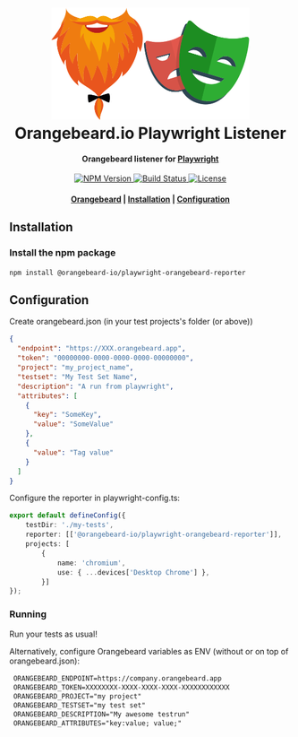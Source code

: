 <h1 align="center">
  <a href="https://github.com/orangebeard-io/playwright-listener">
    <img src="https://raw.githubusercontent.com/orangebeard-io/playwright-listener/main/.github/logo.svg" alt="Orangebeard.io Playwright Listener" height="200">
  </a>
  <br>Orangebeard.io Playwright Listener<br>
</h1>

<h4 align="center">Orangebeard listener for <a href="https://playwright.dev" target="_blank" rel="noopener">Playwright</a></h4>

<p align="center">
  <a href="https://www.npmjs.com/package/@orangebeard-io/playwright-orangebeard-reporter">
    <img src="https://img.shields.io/npm/v/@orangebeard-io/playwright-orangebeard-reporter.svg?style=flat-square"
      alt="NPM Version" />
  </a>
  <a href="https://github.com/orangebeard-io/playwright-listener/actions">
    <img src="https://img.shields.io/github/actions/workflow/status/orangebeard-io/playwright-listener/release.yml?branch=main&style=flat-square"
      alt="Build Status" />
  </a>
  <a href="https://github.com/orangebeard-io/playwright-listener/blob/main/LICENSE">
    <img src="https://img.shields.io/github/license/orangebeard-io/playwright-listener?style=flat-square"
      alt="License" />
  </a>
</p>

<div align="center">
  <h4>
    <a href="https://orangebeard.io">Orangebeard</a> |
    <a href="#installation">Installation</a> |
    <a href="#configuration">Configuration</a>
  </h4>
</div>

## Installation

### Install the npm package

```shell
npm install @orangebeard-io/playwright-orangebeard-reporter
```

## Configuration

Create orangebeard.json (in your test projects's folder (or above))

```JSON
{
  "endpoint": "https://XXX.orangebeard.app",
  "token": "00000000-0000-0000-0000-00000000",
  "project": "my_project_name",
  "testset": "My Test Set Name",
  "description": "A run from playwright",
  "attributes": [
    {
      "key": "SomeKey",
      "value": "SomeValue"
    },
    {
      "value": "Tag value"
    }
  ]
}
```

Configure the reporter in playwright-config.ts:
```ts
export default defineConfig({
    testDir: './my-tests',
    reporter: [['@orangebeard-io/playwright-orangebeard-reporter']],
    projects: [
        {
            name: 'chromium',
            use: { ...devices['Desktop Chrome'] },
        }]
});
```

### Running

Run your tests as usual!

Alternatively, configure Orangebeard variables as ENV (without or on top of orangebeard.json):

```shell
 ORANGEBEARD_ENDPOINT=https://company.orangebeard.app
 ORANGEBEARD_TOKEN=XXXXXXXX-XXXX-XXXX-XXXX-XXXXXXXXXXXX
 ORANGEBEARD_PROJECT="my project"
 ORANGEBEARD_TESTSET="my test set"
 ORANGEBEARD_DESCRIPTION="My awesome testrun"
 ORANGEBEARD_ATTRIBUTES="key:value; value;"
 ```
